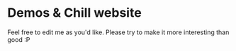 # Demos & Chill website

Feel free to edit me as you'd like. Please try to make it more interesting than good :P
